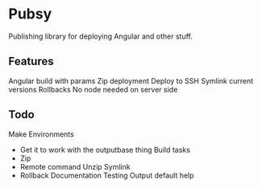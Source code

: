 # Pubsy
Publishing library for deploying Angular and other stuff.

## Features
Angular build with params
Zip deployment
Deploy to SSH
Symlink current versions
Rollbacks
No node needed on server side

## Todo
Make Environments
- Get it to work with the outputbase thing
Build tasks
- Zip 
- Remote command
  Unzip
  Symlink
- Rollback
Documentation
Testing
Output default help
